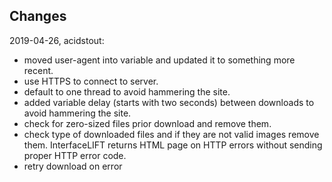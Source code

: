 ## Changes

2019-04-26, acidstout:
* moved user-agent into variable and updated it to something more recent.
* use HTTPS to connect to server.
* default to one thread to avoid hammering the site.
* added variable delay (starts with two seconds) between downloads to avoid hammering the site.
* check for zero-sized files prior download and remove them.
* check type of downloaded files and if they are not valid images remove them. InterfaceLIFT returns HTML page on HTTP errors without sending proper HTTP error code.
* retry download on error
